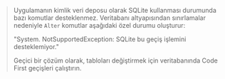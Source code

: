 > Uygulamanın kimlik veri deposu olarak SQLite kullanması durumunda bazı komutlar desteklenmez. Veritabanı altyapısından sınırlamalar nedeniyle `Alter` komutlar aşağıdaki özel durumu oluşturur:
>
> "System. NotSupportedException: SQLite bu geçiş işlemini desteklemiyor." 
>
> Geçici bir çözüm olarak, tabloları değiştirmek için veritabanında Code First geçişleri çalıştırın.

